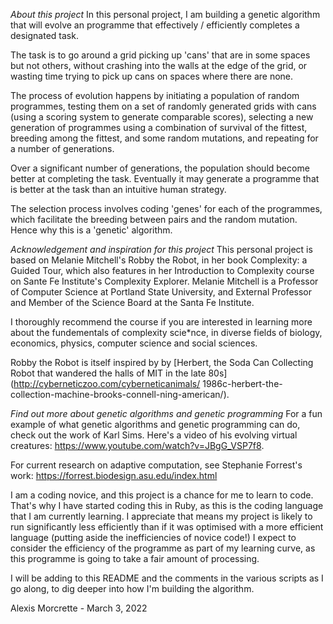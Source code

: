 *About this project*
In this personal project, I am building a genetic algorithm that will evolve an
programme that effectively / efficiently completes a designated task.

The task is to go around a grid picking up 'cans' that are in some spaces but not
others, without crashing into the walls at the edge of the grid, or wasting time
trying to pick up cans on spaces where there are none.

The process of evolution happens by initiating a population of random programmes,
testing them on a set of randomly generated grids with cans (using a scoring
system to generate comparable scores), selecting a new generation of programmes
using a combination of survival of the fittest, breeding among the fittest,
and some random mutations, and repeating for a number of generations.

Over a significant number of generations, the population should become better at
completing the task. Eventually it may generate a programme that is better at the
task than an intuitive human strategy.

The selection process involves coding 'genes' for each of the programmes, which
facilitate the breeding between pairs and the random mutation. Hence why this is a
'genetic' algorithm.

*Acknowledgement and inspiration for this project*
This personal project is based on Melanie Mitchell's Robby the Robot, in her
book Complexity: a Guided Tour, which also features in her Introduction to
Complexity course on Sante Fe Institute's Complexity Explorer. Melanie Mitchell
is a Professor of Computer Science at Portland State University, and External
Professor and Member of the Science Board at the Santa Fe Institute.

I thoroughly recommend the course if you are interested in learning more about
the fundementals of complexity scie*nce, in diverse fields of biology, economics,
physics, computer science and social sciences.

Robby the Robot is itself inspired by by [Herbert, the Soda Can Collecting Robot
that wandered the halls of MIT in the late 80s](http://cyberneticzoo.com/cyberneticanimals/
1986c-herbert-the-collection-machine-brooks-connell-ning-american/).

*Find out more about genetic algorithms and genetic programming*
For a fun example of what genetic algorithms and genetic programming can do,
check out the work of Karl Sims. Here's a video of his evolving virtual
creatures: https://www.youtube.com/watch?v=JBgG_VSP7f8.

For current research on adaptive computation, see Stephanie Forrest's work:
https://forrest.biodesign.asu.edu/index.html

I am a coding novice, and this project is a chance for me to learn to code.
That's why I have started coding this in Ruby, as this is the coding language
that I am currently learning. I appreciate that means my project is likely to
run significantly less efficiently than if it was optimised with a more
efficient language (putting aside the inefficiencies of novice code!) I expect
to consider the efficiency of the programme as part of my learning
curve, as this programme is going to take a fair amount of processing.

I will be adding to this README and the comments in the various scripts as I
go along, to dig deeper into how I'm building the algorithm.

Alexis Morcrette - March 3, 2022